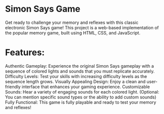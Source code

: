 # Simon Says Game

Get ready to challenge your memory and reflexes with this classic electronic Simon Says game! This project is a web-based implementation of the popular memory game, built using HTML, CSS, and JavaScript.

# Features:
Authentic Gameplay: Experience the original Simon Says gameplay with a sequence of colored lights and sounds that you must replicate accurately.
Difficulty Levels: Test your skills with increasing difficulty levels as the sequence length grows.
Visually Appealing Design: Enjoy a clean and user-friendly interface that enhances your gaming experience.
Customizable Sounds: Hear a variety of engaging sounds for each colored light. (Optional: You can mention specific sound types or the ability to add custom sounds)
Fully Functional: This game is fully playable and ready to test your memory and reflexes!
